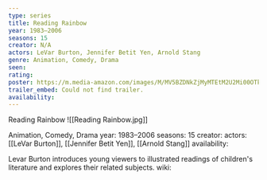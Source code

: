 ```yaml
---
type: series
title: Reading Rainbow
year: 1983–2006
seasons: 15
creator: N/A
actors: LeVar Burton, Jennifer Betit Yen, Arnold Stang
genre: Animation, Comedy, Drama
seen:
rating: 
poster: https://m.media-amazon.com/images/M/MV5BZDNkZjMyMTEtM2U2Mi00OTkwLWFjMjItY2Q3ZjllMjUyYzlhXkEyXkFqcGdeQXVyMTYzMDM0NTU@._V1_SX300.jpg
trailer_embed: Could not find trailer.
availability:
---
```

Reading Rainbow
![[Reading Rainbow.jpg]]

Animation, Comedy, Drama
year: 1983–2006
seasons: 15
creator: 
actors: [[LeVar Burton]], [[Jennifer Betit Yen]], [[Arnold Stang]]
availability:

Levar Burton introduces young viewers to illustrated readings of children's literature and explores their related subjects.
wiki: 


